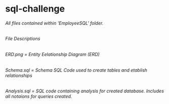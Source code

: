 # sql-challenge

###### All files contained within 'EmployeeSQL' folder. 

###### File Descriptions 

###### ERD.png  = Entity Eelationship Diagram (ERD)

###### Schema.sql = Schema SQL Code used to create tables and etablish relationships 

###### Analysis.sql = SQL code containing analysis for created database. Includes all notaions for queries created. 
